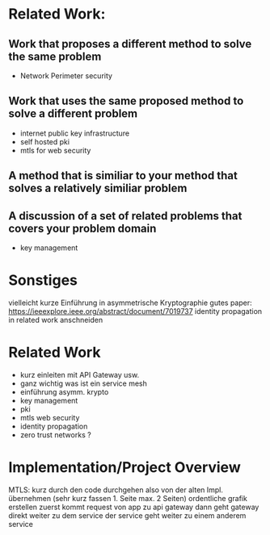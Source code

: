 # Related Work:

## Work that proposes a different method to solve the same problem
- Network Perimeter security

## Work that uses the same proposed method to solve a different problem
- internet public key infrastructure
- self hosted pki
- mtls for web security

## A method that is similiar to your method that solves a relatively similiar problem

## A discussion of a set of related problems that covers your problem domain
- key management

# Sonstiges
vielleicht kurze Einführung in asymmetrische Kryptographie
gutes paper: https://ieeexplore.ieee.org/abstract/document/7019737
identity propagation in related work anschneiden

# Related Work
- kurz einleiten mit API Gateway usw. 
- ganz wichtig was ist ein service mesh
- einführung asymm. krypto
- key management
- pki 
- mtls web security
- identity propagation
- zero trust networks ?

# Implementation/Project Overview
MTLS:
kurz durch den code durchgehen also von der alten Impl. übernehmen (sehr kurz fassen 1. Seite max. 2 Seiten)
ordentliche grafik erstellen 
zuerst kommt request von app zu api gateway
dann geht gateway direkt weiter zu dem service 
der service geht weiter zu einem anderem service 

